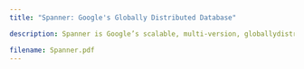 ```yaml
---
title: "Spanner: Google's Globally Distributed Database"

description: Spanner is Google’s scalable, multi-version, globallydistributed, and synchronously-replicated database. It is the first system to distribute data at global scale and support externally-consistent distributed transactions. This paper describes how Spanner is structured, its feature set, the rationale underlying various design decisions, and a novel time API that exposes clock uncertainty.

filename: Spanner.pdf
---
```




